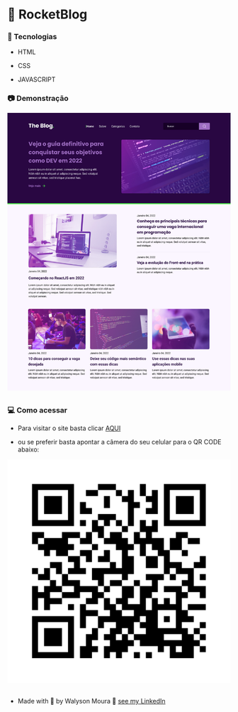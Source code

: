 # 💜 RocketBlog

### :rocket: Tecnologias

<p align="justify">

- HTML

- CSS

- JAVASCRIPT

</p>

### :camera: Demonstração

<p align="center">

<a href="https://walysonmoura.github.io/RocketBlog/"><img src="assets/img/layout.png" alt="https-walysonmoura-github-RocketCoffee" border="0"></a>

##

</p>

### 💻 Como acessar

<p align="justify">

-  Para visitar o site basta clicar <a href="https://walysonmoura.github.io/RocketBlog/" target="_blank">AQUI</a>

-  ou se preferir basta apontar a câmera do seu celular para o QR CODE abaixo:

</p>

<p align="center">

<a href="https://walysonmoura.github.io/RocketBlog/"><img src="assets/img/qr.png" alt="https://walysonmoura.github.io/RocketBlog/" border="0"></a>

</p>

##

 -  Made with 💙 by Walyson Moura 👋 <a href="https://www.linkedin.com/in/walyson-moura-302562218" target="_blank">see my LinkedIn</a>
